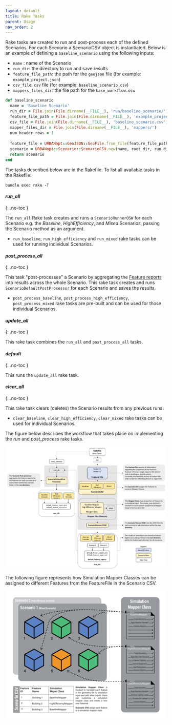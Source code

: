 ```yaml
---
layout: default
title: Rake Tasks
parent: Usage
nav_order: 2
---
```


Rake tasks are created to run and post-process each of the defined Scenarios. For each Scenario a ScenarioCSV object is instantiated. Below is an example of defining a `baseline_scenario` using the following inputs:

- `name` : name of the Scenario
- `run_dir`: the directory to run and save results
- `feature_file_path`: the  path for the `geojson` file (for example: `example_project.json`)
- `csv_file`: `csv` file (for example: `baseline_scenario.csv`)
- `mappers_files_dir`: the file path for the `base_workflow.osw`

````ruby
def baseline_scenario
  name = 'Baseline Scenario'
  run_dir = File.join(File.dirname(__FILE__), 'run/baseline_scenario/')
  feature_file_path = File.join(File.dirname(__FILE__), 'example_project.json')
  csv_file = File.join(File.dirname(__FILE__), 'baseline_scenario.csv')
  mapper_files_dir = File.join(File.dirname(__FILE__), 'mappers/')
  num_header_rows = 1

  feature_file = URBANopt::GeoJSON::GeoFile.from_file(feature_file_path)
  scenario = URBANopt::Scenario::ScenarioCSV.new(name, root_dir, run_dir, feature_file, mapper_files_dir, csv_file, num_header_rows)
  return scenario
end
````

The tasks described below are in the Rakefile. To list all available tasks in the Rakefile:

```terminal
bundle exec rake -T
```

#### *run_all*

{: .no-toc }

The `run_all` Rake task creates and runs a `ScenarioRunnerOSW` for each Scenario e.g. the
*Baseline*, *HighEfficiency*, and *Mixed* Scenarios, passing the Scenario method as an argument.

- `run_baseline`, `run_high_efficiency` and `run_mixed` rake tasks can be used for running individual Scenarios.

#### *post_process_all*

{: .no-toc }

This task "post-processes" a Scenario by aggregating the [Feature reports](#Feature-reports) into results across the whole Scenario. This rake task creates and runs `ScenarioDefaultPostProcessor` for each Scenario and saves the results.

- `post_process_baseline`, `post_process_high_efficiency`, `post_process_mixed` rake tasks are pre-built and can be used for those individual Scenarios.

#### *update_all*

{: .no-toc }

This rake task combines the `run_all` and `post_process_all` tasks.

#### *default*

{: .no-toc }

This runs the `update_all` rake task.

#### *clear_all*

{: .no-toc }

This rake task clears (deletes) the Scenario results from any previous runs.

- `clear_baseline`, `clear_high_efficiency`, `clear_mixed` rake tasks can be used for
  individual Scenarios.

The figure below describes the workflow that takes place on  implementing the *run* and *post_process* rake tasks.

![workflow_diagram](../doc_files/workflow-diagram2.jpg)


The following figure represents how Simulation Mapper Classes can be assigned to different
Features from the FeatureFile in the Scenario CSV.

![scenario_mapper](../doc_files/scenario_mapper.jpg)